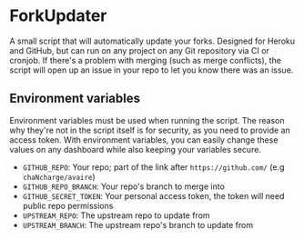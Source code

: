 # ForkUpdater

A small script that will automatically update your forks. Designed for Heroku and GitHub, but can run on any project on any Git repository via CI or cronjob. If there's a problem with merging (such as merge conflicts), the script will open up an issue in your repo to let you know there was an issue.

## Environment variables

Environment variables must be used when running the script. The reason why they're not in the script itself is for security, as you need to provide an access token. With environment variables, you can easily change these values on any dashboard while also keeping your variables secure.

- `GITHUB_REPO`: Your repo; part of the link after `https://github.com/` (e.g `chaNcharge/avaire`)
- `GITHUB_REPO_BRANCH`: Your repo's branch to merge into
- `GITHUB_SECRET_TOKEN`: Your personal access token, the token will need public repo permissions
- `UPSTREAM_REPO`: The upstream repo to update from
- `UPSTREAM_BRANCH`: The upstream repo's branch to update from